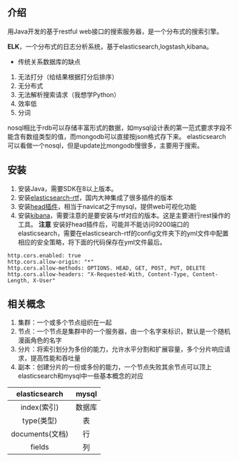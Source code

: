 ## 介绍
用Java开发的基于restful web接口的搜索服务器，是一个分布式的搜索引擎。

**ELK**，一个分布式的日志分析系统，基于elasticsearch,logstash,kibana。

* 传统关系数据库的缺点
1. 无法打分（给结果根据打分后排序）
2. 无分布式
3. 无法解析搜索请求（我想学Python）
4. 效率低
5. 分词

nosql相比于rdb可以存储丰富形式的数据，如mysql设计表的第一范式要求字段不能含有数组类型的值，而mongodb可以直接按json格式存下来。
elasticsearch可以看做一个nosql，但是update比mongodb慢很多，主要用于搜索。

## 安装
1. 安装Java，需要SDK在8以上版本。
2. 安装[elasticsearch-rtf](https://github.com/medcl/elasticsearch-rtf)，国内大神集成了很多插件的版本
3. 安装[head插件](https://github.com/mobz/elasticsearch-head)，相当于navicat之于mysql，提供web可视化功能
4. 安装[kibana](https://www.elastic.co/cn/downloads/kibana)，需要注意的是要安装与rtf对应的版本。这是主要进行rest操作的工具。
**注意** 安装好head插件后，可能并不能访问9200端口的elasticsearch，需要在elasticsearch-rtf的config文件夹下的yml文件中配置相应的安全策略，将下面的代码保存在yml文件最后。
```
http.cors.enabled: true
http.cors.allow-origin: "*"
http.cors.allow-methods: OPTIONS. HEAD, GET, POST, PUT, DELETE
http.cors.allow-headers: "X-Requested-With, Content-Type, Content-Length, X-User"
```
## 相关概念
1. 集群：一个或多个节点组织在一起
2. 节点：一个节点是集群中的一个服务器，由一个名字来标识，默认是一个随机漫画角色的名字
3. 分片：将索引划分为多份的能力，允许水平分割和扩展容量，多个分片响应请求，提高性能和吞吐量
4. 副本：创建分片的一份或多份的能力，一个节点失败其余节点可以顶上
elasticsearch和mysql中一些基本概念的对应

elasticsearch|mysql
:-:|:-:
index(索引)|数据库
type(类型)|表
documents(文档)|行
fields|列


